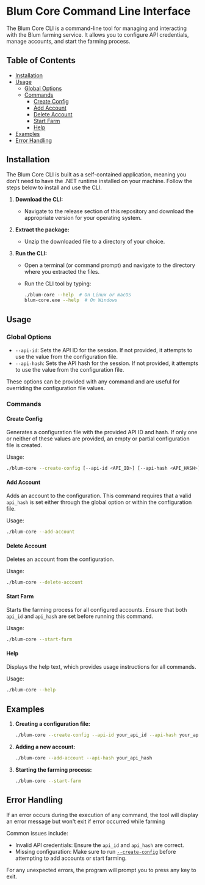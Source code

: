 # Blum Core Command Line Interface

The Blum Core CLI is a command-line tool for managing and interacting with the Blum farming service. It allows you to configure API credentials, manage accounts, and start the farming process.

## Table of Contents
- [Installation](#installation)
- [Usage](#usage)
  - [Global Options](#global-options)
  - [Commands](#commands)
    - [Create Config](#create-config)
    - [Add Account](#add-account)
    - [Delete Account](#delete-account)
    - [Start Farm](#start-farm)
    - [Help](#help)
- [Examples](#examples)
- [Error Handling](#error-handling)

## Installation

The Blum Core CLI is built as a self-contained application, meaning you don't need to have the .NET runtime installed on your machine. Follow the steps below to install and use the CLI.

1. **Download the CLI:**
   - Navigate to the release section of this repository and download the appropriate version for your operating system.

2. **Extract the package:**
   - Unzip the downloaded file to a directory of your choice.

3. **Run the CLI:**
   - Open a terminal (or command prompt) and navigate to the directory where you extracted the files.

   - Run the CLI tool by typing:
     ```bash
     ./blum-core --help  # On Linux or macOS
     blum-core.exe --help  # On Windows
     ```

## Usage

### Global Options

- `--api-id`: Sets the API ID for the session. If not provided, it attempts to use the value from the configuration file.
- `--api-hash`: Sets the API hash for the session. If not provided, it attempts to use the value from the configuration file.

These options can be provided with any command and are useful for overriding the configuration file values.

### Commands

#### Create Config

Generates a configuration file with the provided API ID and hash. If only one or neither of these values are provided, an empty or partial configuration file is created.

Usage:
```bash
./blum-core --create-config [--api-id <API_ID>] [--api-hash <API_HASH>]
```

#### Add Account

Adds an account to the configuration. This command requires that a valid `api_hash` is set either through the global option or within the configuration file.

Usage:
```bash
./blum-core --add-account
```

#### Delete Account

Deletes an account from the configuration.

Usage:
```bash
./blum-core --delete-account
```

#### Start Farm

Starts the farming process for all configured accounts. Ensure that both `api_id` and `api_hash` are set before running this command.

Usage:
```bash
./blum-core --start-farm
```

#### Help

Displays the help text, which provides usage instructions for all commands.

Usage:
```bash
./blum-core --help
```

## Examples

1. **Creating a configuration file:**
   ```bash
   ./blum-core --create-config --api-id your_api_id --api-hash your_api_hash
   ```

2. **Adding a new account:**
   ```bash
   ./blum-core --add-account --api-hash your_api_hash
   ```

3. **Starting the farming process:**
   ```bash
   ./blum-core --start-farm
   ```

## Error Handling

If an error occurs during the execution of any command, the tool will display an error message but won't exit if error occurred while farming

Common issues include:
- Invalid API credentials: Ensure the `api_id` and `api_hash` are correct.
- Missing configuration: Make sure to run [`--create-config`](#create-config) before attempting to add accounts or start farming.

For any unexpected errors, the program will prompt you to press any key to exit.
